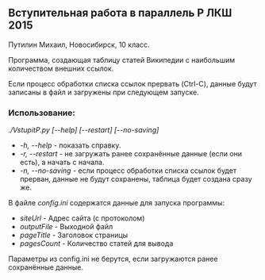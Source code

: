 ## Вступительная работа в параллель P ЛКШ 2015
Путилин Михаил, Новосибирск, 10 класс.

Программа, создающая таблицу статей Википедии с наибольшим количеством
внешних ссылок.

Если процесс обработки списка ссылок прервать (Ctrl-C),
данные будут записаны в файл и загружены при следующем запуске.

### Использование:
_./VstupitP.py [--help] [--restart] [--no-saving]_
* _-h, --help_ - показать справку.
* _-r, --restart_ - не загружать ранее сохранённые данные (если они есть), а начать с начала.
* _-n, --no-saving_ - если процесс обработки списка ссылок будет прерван, данные не будут сохранены, таблица будет создана сразу же.


В файле _config.ini_ содержатся данные для запуска программы:
* _siteUrl_ - Адрес сайта (с протоколом)
* _outputFile_ - Выходной файл
* _pageTitle_ - Заголовок страницы
* _pagesCount_ - Количество статей для вывода

Параметры из config.ini не берутся, если загружаются ранее сохранённые данные.
